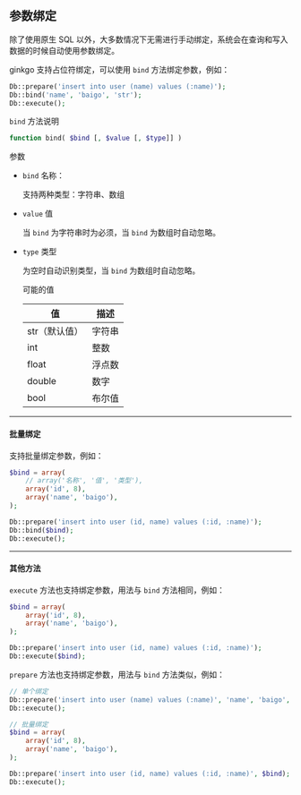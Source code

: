 ## 参数绑定

除了使用原生 SQL 以外，大多数情况下无需进行手动绑定，系统会在查询和写入数据的时候自动使用参数绑定。

ginkgo 支持占位符绑定，可以使用 `bind` 方法绑定参数，例如：

``` php
Db::prepare('insert into user (name) values (:name)');
Db::bind('name', 'baigo', 'str');
Db::execute();
```

`bind` 方法说明

``` php
function bind( $bind [, $value [, $type]] )
```
参数

* `bind` 名称：
    
    支持两种类型：字符串、数组
    
* `value` 值

    当 `bind` 为字符串时为必须，当 `bind` 为数组时自动忽略。
    
* `type` 类型

    为空时自动识别类型，当 `bind` 为数组时自动忽略。
    
    可能的值
    
    | 值 | 描述 |
    | - | - |
    | str（默认值） | 字符串 |
    | int | 整数 |
    | float | 浮点数 |
    | double | 数字 |
    | bool | 布尔值 |

----------

#### 批量绑定

支持批量绑定参数，例如：

``` php
$bind = array(
    // array('名称', '值', '类型'),
    array('id', 8),
    array('name', 'baigo'),
);

Db::prepare('insert into user (id, name) values (:id, :name)');
Db::bind($bind);
Db::execute();
```

----------

#### 其他方法

`execute` 方法也支持绑定参数，用法与 `bind` 方法相同，例如：

``` php
$bind = array(
    array('id', 8),
    array('name', 'baigo'),
);

Db::prepare('insert into user (id, name) values (:id, :name)');
Db::execute($bind);
```

`prepare` 方法也支持绑定参数，用法与 `bind` 方法类似，例如：

``` php
// 单个绑定
Db::prepare('insert into user (name) values (:name)', 'name', 'baigo', 'str');
Db::execute();

// 批量绑定
$bind = array(
    array('id', 8),
    array('name', 'baigo'),
);

Db::prepare('insert into user (id, name) values (:id, :name)', $bind);
Db::execute();
```
